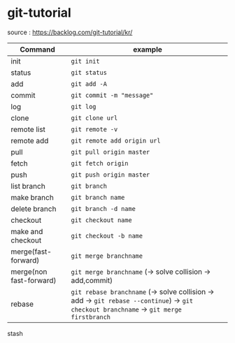 # git-tutorial

source : https://backlog.com/git-tutorial/kr/

| Command | example |
| --- | --- |
| init | ````git init```` |
| status | ````git status```` |
| add | ````git add -A```` |
| commit | ````git commit -m "message"```` |
| log | ````git log```` |
| clone | ````git clone url```` |
| remote list | ````git remote -v```` |
| remote add | ````git remote add origin url```` |
| pull | ````git pull origin master```` |
| fetch | ````git fetch origin```` |
| push | ````git push origin master```` |
| list branch | ````git branch```` |
| make branch | ````git branch name```` |
| delete branch | ````git branch -d name```` |
| checkout | ````git checkout name```` |
| make and checkout | ````git checkout -b name```` |
| merge(fast-forward) | ````git merge branchname ````|
| merge(non fast-forward) | ````git merge branchname```` (-> solve collision -> add,commit) |
| rebase | ````git rebase branchname```` (-> solve collision -> add -> ````git rebase --continue````) -> ````git checkout branchname```` -> ````git merge firstbranch```` |

stash


